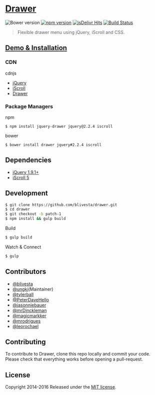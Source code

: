 # [Drawer](http://blivesta.github.io/drawer)

![Bower version](https://img.shields.io/bower/v/drawer.svg?style=flat)
[![npm version](https://img.shields.io/npm/v/jquery-drawer.svg?style=flat)](https://www.npmjs.com/package/jquery-drawer)
[![jsDelivr Hits](https://data.jsdelivr.com/v1/package/npm/jquery-drawer/badge?style=rounded)](https://www.jsdelivr.com/package/npm/jquery-drawer)
[![Build Status](https://img.shields.io/travis/blivesta/drawer/master.svg?style=flat)](https://travis-ci.org/blivesta/drawer)

> Flexible drawer menu using jQuery, iScroll and CSS.

## [Demo & Installation](http://git.blivesta.com/drawer/)

### CDN

cdnjs

- [jQuery](https://cdnjs.com/libraries/jquery)
- [iScroll](https://cdnjs.com/libraries/iScroll)
- [Drawer](https://cdnjs.com/libraries/drawer)

### Package Managers

npm

```
$ npm install jquery-drawer jquery@2.2.4 iscroll
```

bower

```
$ bower install drawer jquery#2.2.4 iscroll
```
## Dependencies
- [jQuery 1.9.1+](https://github.com/jquery/jquery)
- [iScroll 5](https://github.com/cubiq/iscroll)

## Development

```bash
$ git clone https://github.com/blivesta/drawer.git
$ cd drawer
$ git checkout -b patch-1
$ npm install && gulp build
```

Build
```bash
$ gulp build
```

Watch & Connect
```bash
$ gulp
```

## Contributors
- [@blivesta](https://github.com/blivesta)
- [@ungki](https://github.com/ungki)(Maintainer)
- [@tylerball](https://github.com/tylerball)
- [@PeterDaveHello](https://github.com/PeterDaveHello)
- [@jasonniebauer](https://github.com/jasonniebauer)
- [@mrDinckleman](https://github.com/mrDinckleman)
- [@magicmarkker](https://github.com/magicmarkker)
- [@mrodrigues](https://github.com/mrodrigues)
- [@leorochael](https://github.com/leorochael)

## Contributing

To contribute to Drawer, clone this repo locally and commit your code.
Please check that everything works before opening a pull-request.

## License
Copyright 2014-2016 Released under the [MIT license](https://github.com/blivesta/drawer/blob/master/LICENSE.md).
